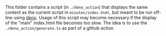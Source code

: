 This folder contains a script (in `./deno_action`) that displays the same content as the current script in `minutes/index.html`, but meant to be run off-line using [deno](https://deno.land). Usage of this script may become necessary if the display of the "main" index.html file becomes too slow. The idea is to use the `./deno_action/generate.ts` as part of a github action.
